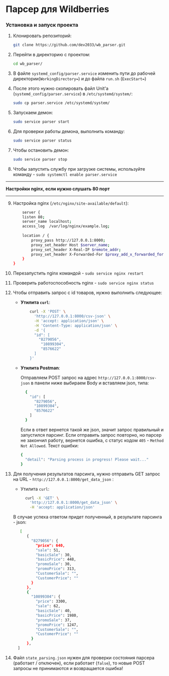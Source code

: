 # Парсер для Wildberries


### Установка и запуск проекта 

1. Клонировать репозиторий:

    ```bash
    git clone https://github.com/dev2033/wb_parser.git
    ```
   
2. Перейти в директорию с проектом:

    ```bash
    cd wb_parser/
    ```
   

3. В файле `systemd_config/parser.service` изменить пути до 
   рабочей директории(`WorkingDirectory=`) 
   и до файла `run.sh` (`ExecStart=`)
   

4. После этого нужно скопировать файл Unit'а (`systemd_config/parser.service`) в 
   `/etc/systemd/system/`:
   
   ```bash
   sudo cp parser.service /etc/systemd/system/
   ```


5. Запускаем демон:

   ```bash
   sudo service parser start
   ```

6. Для проверки работы демона, выполнить команду:

   ```bash
   sudo service parser status
   ```

7. Чтобы остановить демон:

   ```bash
   sudo service parser stop
   ```

8. Чтобы запустить службу при загрузке системы, 
    используйте команду - `sudo systemctl enable parser.service`
   
<hr>

**Настройки nginx, если нужно слушать 80 порт**

<hr>

9. Настройка nginx (`/etc/nginx/site-available/default`): 

    ```bash
        server {
        listen 80;
        server_name localhost;
        access_log  /var/log/nginx/example.log;
     
        location / {
            proxy_pass http://127.0.0.1:8000; 
            proxy_set_header Host $server_name;
            proxy_set_header X-Real-IP $remote_addr;
            proxy_set_header X-Forwarded-For $proxy_add_x_forwarded_for;
        }
    }
    ```

10. Перезапустить nginx командой - `sudo service nginx restart`
    

11. Проверить работоспособность nginx - `sudo service nginx status`


12. Чтобы отправить запрос с id товаров, нужно выполнить следующее:

    - **Утилита `curl`**: 
        ```bash
            curl -X 'POST' \
              'http://127.0.0.1:8000/csv-json' \
              -H 'accept: application/json' \
              -H 'Content-Type: application/json' \
              -d '{
              "id": [
                "8279056",
                 "10899304",
                 "8576622"
              ]
            }'  
        ```
    - **Утилита Postman**:
        
        Отправляем POST запрос на адрес `http://127.0.0.1:8000/csv-json`
        в панели ниже выбираем Body и вставляем json, типа:
        ```bash
          {
            "id": [
              "8279056",
              "10899304",
              "8576622"
            ]
          }
        ```
        Если в ответ вернется такой же json, значит запрос правильный и запустился
        парсинг. Если отправить запрос повторно, но парсер не закончил работу, вернется 
        ошибка, с статус кодом `405` - `Method Not Allowed`. Текст ошибки:
        ```bash
        {
          "detail": "Parsing process in progress! Please wait..."
        }  
        ```

13. Для получения результатов парсинга, нужно отправить GET 
    запрос на URL - `http://127.0.0.1:8000/get_data_json` :
    
    - Утилита `curl`:
        ```bash
          curl -X 'GET' \
            'http://127.0.0.1:8000/get_data_json' \
            -H 'accept: application/json'  
        ```
    
    В случае успеха ответом придет полученный, в результате парсинга - json:

    ```bash
       [
          {
            "8279056": {
              "price": 640,
              "sale": 51,
              "basicSale": 30,
              "basicPrice": 448,
              "promoSale": 30,
              "promoPrice": 313,
              "CustomerSale": "",
              "CustomerPrice": ""
            }
          },
          {
            "10899304": {
              "price": 3300,
              "sale": 62,
              "basicSale": 40,
              "basicPrice": 1980,
              "promoSale": 37,
              "promoPrice": 1247,
              "CustomerSale": "",
              "CustomerPrice": ""
            }
          },
      ]  
    ```
    

14. Файл `state_parsing.json` нужен для проверки состояния парсера 
    (работает / отключен), если работает (`false`), то новые POST запросы 
    не принимаются и возвращается ошибка!
    